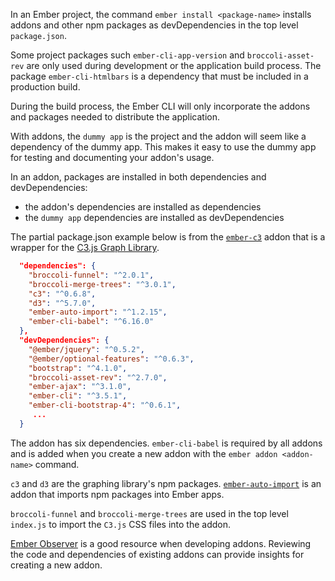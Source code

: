 In an Ember project, the command `ember install <package-name>` installs addons and other npm packages as devDependencies in the top level `package.json`.

Some project packages such `ember-cli-app-version` and `broccoli-asset-rev` are only used during development or the application build process. The package `ember-cli-htmlbars` is a dependency that must be included in a production build. 

During the build process, the Ember CLI will only incorporate the addons and packages needed to distribute the application.

With addons, the `dummy app` is the project and the addon will seem like a dependency of the dummy app. This makes it easy to use the dummy app for testing and documenting your addon's usage.

In an addon, packages are installed in both dependencies and devDependencies:

- the addon's dependencies are installed as dependencies
- the `dummy app` dependencies are installed as devDependencies  

The partial package.json example below is from the [`ember-c3`](https://github.com/Glavin001/ember-c3) addon that is a wrapper for the [C3.js Graph Library](https://c3js.org/).


```json
  "dependencies": {
    "broccoli-funnel": "^2.0.1",
    "broccoli-merge-trees": "^3.0.1",
    "c3": "^0.6.8",
    "d3": "^5.7.0",
    "ember-auto-import": "^1.2.15",
    "ember-cli-babel": "^6.16.0"
  },
  "devDependencies": {
    "@ember/jquery": "^0.5.2",
    "@ember/optional-features": "^0.6.3",
    "bootstrap": "^4.1.0",
    "broccoli-asset-rev": "^2.7.0",
    "ember-ajax": "^3.1.0",
    "ember-cli": "^3.5.1",
    "ember-cli-bootstrap-4": "^0.6.1",
     ...
  }
```
The addon has six dependencies. `ember-cli-babel` is required by all addons and is added when you create a new addon with the `ember addon <addon-name>` command.

`c3` and `d3` are the graphing library's npm packages. [`ember-auto-import`](https://github.com/ef4/ember-auto-import) is an addon that imports npm packages into Ember apps. 

`broccoli-funnel` and `broccoli-merge-trees` are used in the top level `index.js` to import the `C3.js` CSS files into the addon.

[Ember Observer](https://emberobserver.com) is a good resource when developing addons. Reviewing the code and dependencies of existing addons can provide insights for creating a new addon.

<!-- The wrapper example should include more information on dependencies in addons  -->
